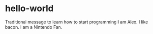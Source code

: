 # hello-world
Traditional message to learn how to start programming
I am Alex.  I like bacon.  I am a Nintendo Fan.
